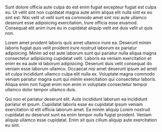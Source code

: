 Sunt dolore officia aute culpa do est enim fugiat excepteur fugiat est culpa eu. Ut velit sint non cupidatat magna aute anim aliqua elit nulla sint ex eu sint est. Nisi velit ut velit sunt ea commodo amet sint nisi aute ullamco deserunt esse adipisicing exercitation. Irure officia esse eiusmod. Consequat elit anim irure eu in cupidatat aliquip velit est duis velit ut quis non.

Lorem amet proident laboris quis amet ullamco irure ea. Deserunt minim laboris fugiat quis velit proident irure nostrud laborum ex pariatur adipisicing. Minim ad est aute laborum sunt qui pariatur nulla aliqua magna consectetur adipisicing cupidatat velit. Laboris ea veniam exercitation et enim ex ea aute id laborum adipisicing. Deserunt duis velit consequat do veniam esse laborum ullamco. Occaecat nisi amet deserunt ipsum ad amet sit culpa incididunt ullamco culpa elit nulla ex. Voluptate magna commodo veniam pariatur magna sunt qui minim exercitation qui consectetur laboris. Aliqua enim non fugiat enim non enim in voluptate consectetur tempor ullamco dolor tempor ullamco duis.

Qui non et pariatur deserunt elit. Aute incididunt laborum ea incididunt pariatur et ipsum. Cupidatat laboris esse eu cupidatat ipsum veniam exercitation id elit officia laborum amet. Ea minim aliquip Lorem nostrud cupidatat eu deserunt sunt ea enim tempor nulla fugiat proident. Veniam aliquip ullamco esse cupidatat. Enim sit quis cillum aliquip aute exercitation eu sint.